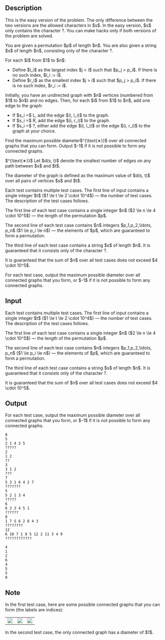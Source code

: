 ## Description

<div><p><span class="tex-font-style-bf">This is the easy version of the problem. The only difference between the two versions are the allowed characters in $s$. In the easy version, $s$ only contains the character <span class="tex-font-style-tt">?</span>. You can make hacks only if both versions of the problem are solved.</span></p><p>You are given a permutation $p$ of length $n$. You are also given a string $s$ of length $n$, consisting only of the character <span class="tex-font-style-tt">?</span>.</p><p>For each $i$ from $1$ to $n$: </p><ul> <li> Define $l_i$ as the largest index $j &lt; i$ such that $p_j &gt; p_i$. If there is no such index, $l_i := i$. </li><li> Define $r_i$ as the smallest index $j &gt; i$ such that $p_j &gt; p_i$. If there is no such index, $r_i := i$. </li></ul><p>Initially, you have an undirected graph with $n$ vertices (numbered from $1$ to $n$) and no edges. Then, for each $i$ from $1$ to $n$, add one edge to the graph: </p><ul> <li> If $s_i =$&nbsp;<span class="tex-font-style-tt">L</span>, add the edge $(i, l_i)$ to the graph. </li><li> If $s_i =$&nbsp;<span class="tex-font-style-tt">R</span>, add the edge $(i, r_i)$ to the graph. </li><li> If $s_i =$&nbsp;<span class="tex-font-style-tt">?</span>, either add the edge $(i, l_i)$ or the edge $(i, r_i)$ to the graph at your choice. </li></ul><p>Find the maximum possible diameter$^{\text{∗}}$ over all <span class="tex-font-style-bf">connected</span> graphs that you can form. Output $-1$ if it is not possible to form any connected graphs.</p><div><p>$^{\text{∗}}$ Let $d(s, t)$ denote the smallest number of edges on any path between $s$ and $t$.</p><p>The diameter of the graph is defined as the maximum value of $d(s, t)$ over all pairs of vertices $s$ and $t$. </p></div></div><div class="input-specification"><p>Each test contains multiple test cases. The first line of input contains a single integer $t$ ($1 \le t \le 2 \cdot 10^4$)&nbsp;— the number of test cases. The description of the test cases follows.</p><p>The first line of each test case contains a single integer $n$ ($2 \le n \le 4 \cdot 10^5$)&nbsp;— the length of the permutation $p$. </p><p>The second line of each test case contains $n$ integers $p_1,p_2,\ldots, p_n$ ($1 \le p_i \le n$)&nbsp;— the elements of $p$, which are guaranteed to form a permutation.</p><p>The third line of each test case contains a string $s$ of length $n$. It is guaranteed that it consists only of the character <span class="tex-font-style-tt">?</span>.</p><p>It is guaranteed that the sum of $n$ over all test cases does not exceed $4 \cdot 10^5$.</p></div><div class="output-specification"><p>For each test case, output the maximum possible diameter over all connected graphs that you form, or $-1$ if it is not possible to form any connected graphs.</p></div>

## Input

<p>Each test contains multiple test cases. The first line of input contains a single integer $t$ ($1 \le t \le 2 \cdot 10^4$)&nbsp;— the number of test cases. The description of the test cases follows.</p><p>The first line of each test case contains a single integer $n$ ($2 \le n \le 4 \cdot 10^5$)&nbsp;— the length of the permutation $p$. </p><p>The second line of each test case contains $n$ integers $p_1,p_2,\ldots, p_n$ ($1 \le p_i \le n$)&nbsp;— the elements of $p$, which are guaranteed to form a permutation.</p><p>The third line of each test case contains a string $s$ of length $n$. It is guaranteed that it consists only of the character <span class="tex-font-style-tt">?</span>.</p><p>It is guaranteed that the sum of $n$ over all test cases does not exceed $4 \cdot 10^5$.</p>

## Output

<p>For each test case, output the maximum possible diameter over all connected graphs that you form, or $-1$ if it is not possible to form any connected graphs.</p>





```input1|2,3,4,8,9,10,14,15,16,20,21,22
8
5
2 1 4 3 5
?????
2
1 2
??
3
3 1 2
???
7
5 3 1 6 4 2 7
???????
5
5 2 1 3 4
?????
6
6 2 3 4 5 1
??????
8
1 7 5 6 2 8 4 3
????????
12
6 10 7 1 8 5 12 2 11 3 4 9
????????????
```




```output1
4
1
2
6
4
5
5
8
```



## Note

<p>In the first test case, here are some possible connected graphs that you can form (the labels are indices): </p><center> <table class="tex-tabular"><tbody><tr><td class="tex-tabular-text-align-center"><img class="tex-graphics" src="./34767/file/z2zbAbse.png" style="max-width: 100.0%;max-height: 100.0%;"></td><td class="tex-tabular-text-align-center"><img class="tex-graphics" src="./34767/file/XaD11c5t.png" style="max-width: 100.0%;max-height: 100.0%;"></td><td class="tex-tabular-text-align-center"><img class="tex-graphics" src="./34767/file/UwINicZZ.png" style="max-width: 100.0%;max-height: 100.0%;"></td></tr></tbody></table> </center><p>In the second test case, the only connected graph has a diameter of $1$.</p>
